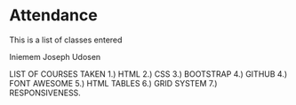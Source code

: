 # Attendance
This is a list of classes entered

Iniemem Joseph Udosen

LIST OF COURSES TAKEN
1.) HTML
2.) CSS
3.) BOOTSTRAP
4.) GITHUB
4.) FONT AWESOME
5.) HTML TABLES
6.) GRID SYSTEM
7.) RESPONSIVENESS.